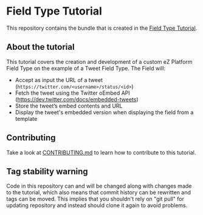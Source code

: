 # Field Type Tutorial

This repository contains the bundle that is created in the [Field Type Tutorial](https://doc.ez.no/x/hpTfAQ).

## About the tutorial

This tutorial covers the creation and development of a custom eZ Platform Field Type on the example of a Tweet Field Type. The Field will:

- Accept as input the URL of a tweet (`https://twitter.com/<username>/status/<id>`)
- Fetch the tweet using the Twitter oEmbed API (https://dev.twitter.com/docs/embedded-tweets)
- Store the tweet’s embed contents and URL
- Display the tweet's embedded version when displaying the field from a template

## Contributing

Take a look at [CONTRIBUTING.md](CONTRIBUTING.md) to learn how to contribute to this tutorial.

## Tag stability warning
Code in this repository can and will be changed along with changes made to the tutorial, which also means that commit history can be rewritten and tags can be moved. This implies that you shouldn't rely on "git pull" for updating repository and instead should clone it again to avoid problems.
